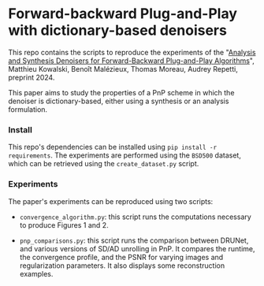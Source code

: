 # Forward-backward Plug-and-Play with dictionary-based denoisers

This repo contains the scripts to reproduce the experiments of the "[Analysis and Synthesis Denoisers for Forward-Backward Plug-and-Play Algorithms](https://hal.science/hal-04786802)",  Matthieu Kowalski, Benoît Malézieux, Thomas Moreau, Audrey Repetti, preprint 2024.

This paper aims to study the properties of a PnP scheme in which the denoiser is dictionary-based, either using a synthesis or an analysis formulation.

### Install

This repo's dependencies can be installed using `pip install -r requirements`. 
The experiments are performed using the `BSD500` dataset, which can be retrieved using the `create_dataset.py` script.

### Experiments

The paper's experiments can be reproduced using two scripts:

- `convergence_algorithm.py`: this script runs the computations necessary to produce Figures 1 and 2.

- `pnp_comparisons.py`: this script runs the comparison between DRUNet, and various versions of SD/AD unrolling in PnP. It compares the runtime, the convergence profile, and the PSNR for varying images and regularization parameters. It also displays some reconstruction examples.


